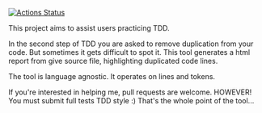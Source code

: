 [![Actions Status](https://github.com/extremegf/code-dup-detect/workflows/Rust/badge.svg)](https://github.com/extremegf/code-dup-detect/actions)

This project aims to assist users practicing TDD.

In the second step of TDD you are asked to remove duplication from your code.
But sometimes it gets difficult to spot it. This tool generates a html report
from give source file, highlighting duplicated code lines.

The tool is language agnostic. It operates on lines and tokens.

If you're interested in helping me, pull requests are welcome.
HOWEVER! You must submit full tests TDD style :) That's the whole point of
the tool...


